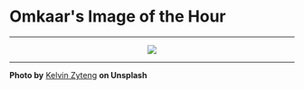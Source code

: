 # Omkaar's Image of the Hour

---

<div align="center">

<a href="https://unsplash.com/photos/people-are-walking-towards-the-sunset-by-the-ocean-bqII05VYuCw">
  <img src="https://images.unsplash.com/photo-1749880783183-0a15dfa9e0c0?crop=entropy&cs=tinysrgb&fit=max&fm=jpg&ixid=M3w3NjA2Nzh8MHwxfHJhbmRvbXx8fHx8fHx8fDE3NTI0MzMyMDB8&ixlib=rb-4.1.0&q=80&w=1080" style="max-width:100%; height:auto;">
</a>



</div>

---

**Photo by** [Kelvin Zyteng](https://unsplash.com/@zyteng) **on Unsplash**
